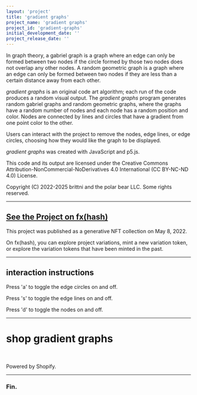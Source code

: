 ```yaml
---
layout: 'project'
title: 'gradient graphs'
project_name: 'gradient graphs'
project_id: 'gradient-graphs'
initial_development_date: ''
project_release_date: ''
---
```


In graph theory, a gabriel graph is a graph where an edge can only be formed between two nodes if the circle formed by those two nodes does not overlap any other nodes.
A random geometric graph is a graph where an edge can only be formed between two nodes
if they are less than a certain distance away from each other.

*gradient graphs* is an original code art algorithm; each run of the code produces a random visual output.
The *gradient graphs* program generates random gabriel graphs and random geometric graphs,
where the graphs have a random number of nodes and each node has a random position and color.
Nodes are connected by lines and circles that have a gradient from one point color to the other.

Users can interact with the project to remove the nodes, edge lines, or edge circles,
choosing how they would like the graph to be displayed.

*gradient graphs* was created with JavaScript and p5.js.

This code and its output are licensed under the Creative Commons Attribution-NonCommercial-NoDerivatives 4.0 International (CC BY-NC-ND 4.0) License.

Copyright (C) 2022-2025 brittni and the polar bear LLC. Some rights reserved.

----

## <a href="https://www.fxhash.xyz/generative/12566" target="_blank" rel="noopener noreferrer">See the Project on fx(hash)</a>

This project was published as a generative NFT collection on May 8, 2022.

On fx(hash), you can explore project variations, mint a new variation token, or explore the variation tokens that have been minted in the past.

----

## interaction instructions

Press 'a' to toggle the edge circles on and off.

Press 's' to toggle the edge lines on and off.

Press 'd' to toggle the nodes on and off.

----

# shop gradient graphs

<!-- Shopify buy buttons -->
<div id='collection-component-1740865156445'></div>
<script type="text/javascript">
/*<![CDATA[*/
(function () {
  var scriptURL = 'https://sdks.shopifycdn.com/buy-button/latest/buy-button-storefront.min.js';
  if (window.ShopifyBuy) {
    if (window.ShopifyBuy.UI) {
      ShopifyBuyInit();
    } else {
      loadScript();
    }
  } else {
    loadScript();
  }
  function loadScript() {
    var script = document.createElement('script');
    script.async = true;
    script.src = scriptURL;
    (document.getElementsByTagName('head')[0] || document.getElementsByTagName('body')[0]).appendChild(script);
    script.onload = ShopifyBuyInit;
  }
  function ShopifyBuyInit() {
    var client = ShopifyBuy.buildClient({
      domain: 'pp10pd-1w.myshopify.com',
      storefrontAccessToken: '1e0d97cb46a31d2c15295e67aee95549',
    });
    ShopifyBuy.UI.onReady(client).then(function (ui) {
      ui.createComponent('collection', {
        id: '291435151469',
        node: document.getElementById('collection-component-1740865156445'),
        moneyFormat: '%24%7B%7Bamount%7D%7D',
        options: {
  "product": {
    "styles": {
      "product": {
        "@media (min-width: 601px)": {
          "max-width": "calc(25% - 20px)",
          "margin-left": "20px",
          "margin-bottom": "50px",
          "width": "calc(25% - 20px)"
        },
        "img": {
          "height": "calc(100% - 15px)",
          "position": "absolute",
          "left": "0",
          "right": "0",
          "top": "0"
        },
        "imgWrapper": {
          "padding-top": "calc(75% + 15px)",
          "position": "relative",
          "height": "0"
        }
      },
      "button": {
        "font-family": "Roboto, sans-serif",
        "font-size": "16px",
        "padding-top": "16px",
        "padding-bottom": "16px",
        "color": "#f9fbfb",
        ":hover": {
          "color": "#f9fbfb",
          "background-color": "#090994"
        },
        "background-color": "#050557",
        ":focus": {
          "background-color": "#090994"
        },
        "border-radius": "10px"
      },
      "quantityInput": {
        "font-size": "16px",
        "padding-top": "16px",
        "padding-bottom": "16px"
      }
    },
    "buttonDestination": "checkout",
    "text": {
      "button": "Buy now"
    },
    "googleFonts": [
      "Roboto"
    ]
  },
  "productSet": {
    "styles": {
      "products": {
        "@media (min-width: 601px)": {
          "margin-left": "-20px"
        }
      }
    }
  },
  "modalProduct": {
    "contents": {
      "img": false,
      "imgWithCarousel": true,
      "button": false,
      "buttonWithQuantity": true
    },
    "styles": {
      "product": {
        "@media (min-width: 601px)": {
          "max-width": "100%",
          "margin-left": "0px",
          "margin-bottom": "0px"
        }
      },
      "button": {
        "font-family": "Roboto, sans-serif",
        "font-size": "16px",
        "padding-top": "16px",
        "padding-bottom": "16px",
        "color": "#f9fbfb",
        ":hover": {
          "color": "#f9fbfb",
          "background-color": "#090994"
        },
        "background-color": "#050557",
        ":focus": {
          "background-color": "#090994"
        },
        "border-radius": "10px"
      },
      "quantityInput": {
        "font-size": "16px",
        "padding-top": "16px",
        "padding-bottom": "16px"
      }
    },
    "googleFonts": [
      "Roboto"
    ],
    "text": {
      "button": "Add to cart"
    }
  },
  "option": {},
  "cart": {
    "styles": {
      "button": {
        "font-family": "Roboto, sans-serif",
        "font-size": "16px",
        "padding-top": "16px",
        "padding-bottom": "16px",
        "color": "#f9fbfb",
        ":hover": {
          "color": "#f9fbfb",
          "background-color": "#090994"
        },
        "background-color": "#050557",
        ":focus": {
          "background-color": "#090994"
        },
        "border-radius": "10px"
      }
    },
    "text": {
      "total": "Subtotal",
      "button": "Checkout"
    },
    "googleFonts": [
      "Roboto"
    ]
  },
  "toggle": {
    "styles": {
      "toggle": {
        "font-family": "Roboto, sans-serif",
        "background-color": "#050557",
        ":hover": {
          "background-color": "#090994"
        },
        ":focus": {
          "background-color": "#090994"
        }
      },
      "count": {
        "font-size": "16px",
        "color": "#f9fbfb",
        ":hover": {
          "color": "#f9fbfb"
        }
      },
      "iconPath": {
        "fill": "#f9fbfb"
      }
    },
    "googleFonts": [
      "Roboto"
    ]
  }
},
      });
    });
  }
})();
/*]]>*/
</script>
<br/>

Powered by Shopify.

----

### Fin.
